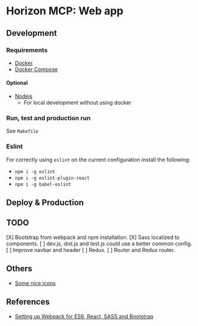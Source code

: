 Horizon MCP: Web app
====================

Development
-----------
### Requirements
- [Docker](https://www.docker.com)
- [Docker Compose](https://www.docker.com/products/docker-compose)

#### Optional
- [Nodejs](https://nodejs.org)
    - For local development without using docker

### Run, test and production run
See `Makefile`


### Eslint
For correctly using `eslint` on the current configuration install the following:
- `npm i -g eslint`
- `npm i -g eslint-plugin-react`
- `npm i -g babel-eslint`

Deploy & Production
-------------------

TODO
----
[X] Bootstrap from webpack and npm installation.
[X] Sass localized to components.
[ ] dev.js, dist.js and test.js could use a better common config.
[ ] Improve navbar and header
[ ] Redux.
[ ] Router and Redux router.

Others
------
- [Some nice icons](http://www.freepik.com/free-photos-vectors/cargo)

References
----------
- [Setting up Webpack for ES6, React, SASS and Bootstrap](http://andrejgajdos.com/setting-up-webpack-for-es6-react-sass-and-bootstrap/)
